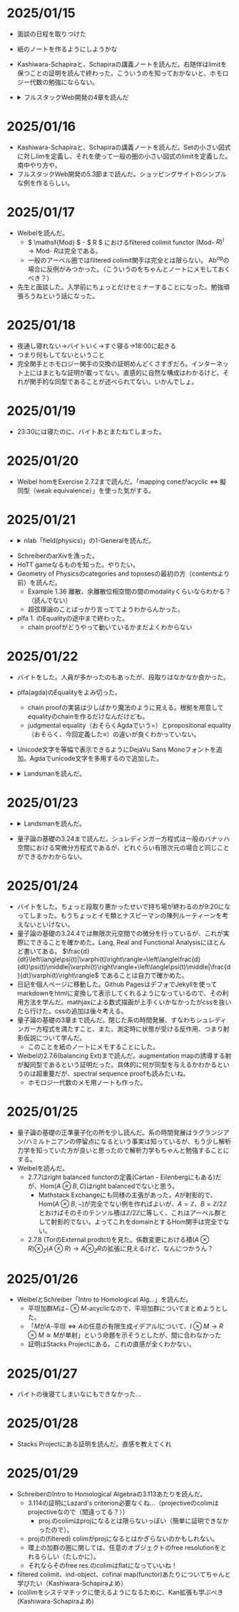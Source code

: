 # 2025/01/15
- 面談の日程を取りつけた
- 紙のノートを作るようにしようかな
- Kashiwara-Schapiraと、Schapiraの講義ノートを読んだ。右随伴はlimitを保つことの証明を読んで終わった。こういうのを知っておかないと、ホモロジー代数の勉強にならない。
- <details><summary>フルスタックWeb開発の4章を読んだ</summary>

  - バックエンドとフロントエンドの2つのサーバーを立ち上げて、フロントエンドにアクセス→バックエンドで処理→フロントエンドでページ書き換え、の例を見た。
  - フロントエンドがバックエンドサーバーのURLを知るために、フロントエンドのnext.config.jsに書いてある。正確に言うと、URLとして解釈されるべき部分が「/api/:path」の形で書かれていたら、「(バックエンドのURL)/api/:path」に書き換えられるように設定されている。
  - さらに、バックエンドがサーバーのURLを知るために、config/settings/development.pyにデータベースのURLやユーザー名、パスワード等を書いている。
</details>

# 2025/01/16
- Kashiwara-Schapiraと、Schapiraの講義ノートを読んだ。Setの小さい図式に対しlimを定義し、それを使って一般の圏の小さい図式のlimitを定義した。南中やり方や。
- フルスタックWeb開発の5.3節まで読んだ。ショッピングサイトのシンプルな例を作るらしい。

# 2025/01/17
- Weibelを読んだ。
  - $ \mathsf{Mod} $ - $ R $ におけるfiltered colimit functor $(\mathsf{Mod}$- $R)^I\to \mathsf{Mod}$- $R$は完全である。
  - 一般のアーベル圏ではfiltered colimit関手は完全とは限らない。 $\mathsf{Ab}^\mathrm{op}$の場合に反例がみつかった。（こういうのをちゃんとノートにメモしておくべき？）
- 先生と面談した。入学前にちょっとだけセミナーすることになった。勉強頑張ろうねという話になった。
# 2025/01/18
- 夜通し寝れない→バイトいく→すぐ寝る→18:00に起きる
- つまり何もしてないということ
- 完全関手とホモロジー関手の交換の証明めんどくさすぎだろ。インターネット上にはまともな証明が載ってない。直感的に自然な構成はわかるけど、それが関手的な同型であることが述べられてない。いかんでしょ。
# 2025/01/19
- 23:30には寝たのに、バイトあとまたねてしまった。
# 2025/01/20
- Weibel homをExercise 2.7.2まで読んだ。「mapping coneがacyclic $\Leftrightarrow$ 擬同型（weak equivalence）」を使った気がする。
# 2025/01/21
- <details><summary>nlab「field(physics)」の1-Generalを読んだ。</summary>

  - 歴史的に、電磁場の理論と重力場の理論が古典的場の理論と呼ばれるものである。
    - チャート（局所座標）を固定すると、電磁場は電場と磁場に分かれ、ベクトル場としてモデル化される。
    - しかし、局所座標を固定しないと、電磁場は2つのベクトル場で表すことはできず、**field strength**という(0,2)-tensor fieldつまり微分2形式として表現される。つまり、ベクトル場によるモデル化よりも、ちょっといいモデル化である。
    - さらに、グローバルには電磁場はテンソル場にはならず、接続付きU(1)束の微分コホモロジーのdegree-2 cocycleとなる。
    - 重力場は(2,0)テンソルである擬リーマン計量としてモデル化される。もっとちゃんというと、**vielbein field**というものでモデル化されるらしい。
  - 一般の力場は接続によってモデル化される。field strengthは(0,2)-tensor fieldとなる。
  - 物理に登場するすべての物質は場からなる。とくに、力場はベクトル束の接続となり、物質場は同伴バンドルのセクションとなる。
  - 場の理論はもとは時空上の場の理論として開拓されたが、固定された時空Xの中を動く粒子も場の理論を用いできる。
    - この場合、場は時空の上ではなく、**世界線**、つまり実数直線 $\mathbb{R}$の上にある。可微分曲線 $\mathbb{R}\to X$ がその系を設定する。**sigma-model field**と呼ばれる。
    - 同様に、1粒子の量子力学は、1次元の世界線上の場の量子論となる。
    - これは一般化される。曲面 $\Sigma_2$から時空 $X$への可微分写像は、世界面（worldsheet） $\Sigma_2$上のstring（particleではない）を設定する。高次元化を続け、 $\Sigma$が3次元なら、worldvolume of membraneを設定し、それより大ならworldvolume of braneを設定する。
  - 以上、空間の上の場を、時空として解釈する場合と、固定された時空の中を動くオブジェクトのworldvolumeとして解釈する場合を述べたが、これらに基本的な区別はない。
  - この2つの解釈をミックスし、worldvolume上の重力場を動くparticle/stringの記述も可能である。
</details>

- SchreiberのarXivを漁った。
- HoTT gameなるものを知った。やりたい。
- Geometry of Physicsのcategories and toposesの最初の方（contentsより前）を読んだ。
  - Example 1.36 離散、余離散位相空間の間のmodalityくらいならわかる？（読んでない）
  - 超弦理論のことばっかり言っててようわからんかった。
- plfa 1. のEqualityの途中まで終わった。
  - chain proofがどうやって動いているかまだよくわからない

# 2025/01/22
- バイトをした。人員が多かったのもあったが、段取りはなかなか良かった。
- plfa(agda)のEqualityをよみ切った。
  - chain proofの実装は少しばかり魔法のように見える。根拠を用意してequalityのchainを作るだけなんだけども。
  - judgmental equality（おそらくAgdaでいう=）とpropositional equality（おそらく、今回定義した≡）の違いが良くわかっていない。
- Unicode文字を等幅で表示できるようにDejaVu Sans Monoフォントを追加。Agdaでunicode文字を多用するので追加した。
- <details>
  <summary>
    Landsmanを読んだ。
  </summary>

  - 集合 $X$ 上のtransition probability $\tau\colon X\times X\to [0,1]$ と、それが定める $X$ の基底、またobservableとそのspectral resolutionの定義を見た。手はまだ動かしていない。

</details>

# 2025/01/23

- <details>
  <summary>Landsmanを読んだ。</summary>

  - 昨日読んだtransition probabilityが定めるobserbable等の概念について有限集合に限って確かめた。無限集合の場合は和の収束について考えないといけないので後回しにする。

  - <details>
    <summary>D.2(命題論理)の頭を読んだ。</summary>
    
    - propositional logicでは、well-formed formulaeとpropositionsは一致する。
    - character set i.e. signature $\Sigma$ から再帰的に $\vee,\ \wedge,\ \to ,\ \neg$ を使って **proposition** i.e. well-formed formulaが作れる
    - この作り方からwell-formed formulae全体の集合 $B_\Sigma$ ができる
    - **valuation**もしくは**truth function** $V\colon \Sigma\to \{0,1\}$ とは、写像 $V\colon \Sigma\to \{0,1\}$ のことである。
    - valuationは$V\colon B_\Sigma\to \{0,1\}$ に適当な意味で一意に延長する。$\vee,\ \wedge,\ \to,\ \neg$ のtruth table を用いて再帰的に定義する。
    - proposition $\varphi \in B_\Sigma$ が、atomic propositionの真理値（つまりvaluation $V\colon \Sigma\to \{0,1\}$ ）に依らず常にtrueであるとき、 $\varphi$ を**トートロジー**と呼び、 $\vDash\varphi$ とかく。
    - logicに関する定理と、logicの内部の定理を区別する。
    - propositional logicでは、stating axiom からスタートし、deduction rulesに従って演繹して得られるpropositionを**theorem**と呼ぶ。
    - したがって、axiomはtheoremである。
    - propositionが $\varphi$ がtheoremであるとき、 $\vdash\varphi$ とかく。
    - theoremの定義から、 $\vdash\varphi$ であるかどうかという問題は純粋にsyntacticであり、 $\varphi$ に含まれるatomic propositionの真理値に依存しない。
    - しかし、axiomsとdeduction rulesには次のようなconsistency requirementがある。それは、 $\varphi$ に含まれるatomic propositionの真理値をどうとっても $\varphi$ が真であるというものである。すなわち、 $\vdash\varphi$ ならば $\vDash\varphi$ であるということである。これを、**soudness** conditionと呼ぶ。日本語では健全性という。
    - 逆に、 $\vDash\varphi$ ならば $\vdash\varphi$ となることを、**completeness** conditionと呼ぶ。おそらく、日本語でいう意味論的完全性のことである。
    - soundかつcompleteになるようなaxiomとdeduction rulesを定めることが目標になる。
    - soundかつcompleteな異なる2つのaxiom/deduction rulesができる場合があるが、それらは同じ定理を導くすなわちトートロジーを定めるという意味で同値である。
    - axiomsとdeduction rulesをうまく選べば、soundかつcompleteにできる（とばした）。
    - $\psi$ から$\varphi$ が演繹できるとき、 $\psi\vdash\varphi$ とかく。
    - $B_\Sigma$ 上の同値関係を、 $\psi \sim\varphi\Leftrightarrow \psi\vdash$ かつ $\varphi\vdash\psi$ であると定め、 $L_\Sigma:=B_\Sigma /{\sim}$とおく。これを、**Lindenbaum(-Tarski) algebra**と呼ぶ。
  - 1.4（古典力学の命題論理）を読んだ。が、なんかモチベーションが良くわからないので後半は読みとばした。
  </details>

- 量子論の基礎の3.24まで読んだ。シュレディンガー方程式は一般のバナッハ空間における常微分方程式であるが、どれぐらい有限次元の場合と同じことができるかわからない。
</details>

# 2025/01/24
- バイトをした。ちょっと段取り悪かったせいで持ち場が終わるのが9:20になってしまった。もうちょっとイモ類とナスピーマンの陳列ルーティーンを考えないといけない。
- 量子論の基礎の3.24.4では無限次元空間での微分を行っているが、これが実際にできることを確かめた。Lang, Real and Functional Analysisにほとんど書いてある。 $\frac{d}{dt}\left\langle\psi(t)|\varphi(t)\right\rangle=\left\langle\frac{d}{dt}\psi(t)\middle|\varphi(t)\right\rangle+\left\langle\psi(t)\middle|\frac{d}{dt}\varphi(t)\right\rangle$ であることは自力で確かめた。
- 日記を個人ページに移動した。Github PagesはデフォでJekyllを使ってmarkdownをhtmlに変換して表示してくれるようになっているので、その利用方法を学んだ。mathjaxによる数式描画が上手くいかなかったがcssを抜いたら行けた。cssの追加は後々考える。
- 量子論の基礎の3章まで読んだ。閉じた系の時間発展、すなわちシュレディンガー方程式を満たすこと、また、測定時に状態が受ける反作用、つまり射影仮説について学んだ。
  - このことを紙のノートにメモすることにした。
- Weibelの2.7.6(balancing Ext)まで読んだ。augmentation mapの誘導する射が擬同型であるという証明だった。具体的に何が同型を与えるかわかるというのは超重要だが、spectral sequence proofも読みたいね。
  - ホモロジー代数のメモ用ノートも作った。
 
# 2025/01/25
- 量子論の基礎の正準量子化の所を少し読んだ。系の時間発展はラグランジアン/ハミルトニアンの停留点になるという事実は知っているが、もう少し解析力学を知っていた方が良いと思ったので解析力学もちゃんと勉強することにする。
- Weibelを読んだ。
  - 2.7.7はright balanced functorの定義(Cartan - Eilenbergにもある)だが、$\mathrm{Hom}(A\otimes B, C)$はright balancedでないと思う。
      - Mathstack Exchangeにも同様の主張があった。$A$が射影的で、$\mathrm{Hom}(A\otimes B, -)$が完全でない例を作ればよいが、$A=\mathbb{Z}$、$B=\mathbb{Z}/2\mathbb{Z}$とおけばそのそのテンソル積は$\mathbb{Z}/2\mathbb{Z}$に等しく、これはアーベル群として射影的でない。よってこれをdomainとするHom関手は完全でない。
  - 2.7.8 (TorのExternal prodtct)を見た。係数変更における積$(A\otimes R)\otimes_Z(A\otimes R)\to A\otimes_Z R$の拡張に見えるけど、なんにつかうん？

# 2025/01/26
- WeibelとSchreiber「Intro to Homological Alg...」を読んだ。
  - 平坦加群$M$は$-\otimes M$-acyclicなので、平坦加群についてまとめようとした。
  - 「$M$が$A$-平坦$\Leftrightarrow A$の任意の有限生成イデアル$I$について、$I\otimes M\to R\otimes M\cong M$が単射」という命題を示そうとしたが、間に合わなかった
  - 証明はStacks Projectにある。これの直感が全くわかない。

# 2025/01/27
- バイトの後寝てしまいなにもできなかった...

# 2025/01/28
- Stacks Projectにある証明を読んだ。直感を教えてくれ

# 2025/01/29
- SchreiberのIntro to Homological Algebraの3.113あたりを読んだ。
  - 3.114の証明にLazard's criterion必要なくね...（projectiveのcolimはprojectiveなので（間違ってる？））
    - proj.のcolimはprojになるとは限らないっぽい（簡単に証明できなかったので）。
  - projの(filtered) colimがprojになるとはかぎらないのかもしれない。
  - 環上の加群の圏に関しては、任意のオブジェクトのfree resolutionをとれるらしい（たしかに）。
  - それならそのfree res.のcolimはflatになっていいね！
- filtered colimit、ind-object、cofinal map(functor)あたりについてちゃんと学びたい（Kashiwara-Schapiraよめ）
- (co)limをシステマチックに使えるようになるために、Kan拡張も学ぶべき(Kashiwara-Schapiraよめ)
